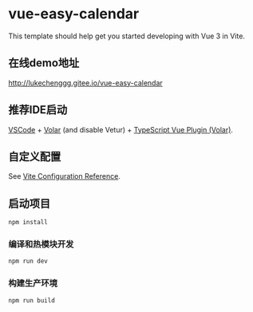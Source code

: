 # vue-easy-calendar

This template should help get you started developing with Vue 3 in Vite.

## 在线demo地址

http://lukechenggg.gitee.io/vue-easy-calendar

## 推荐IDE启动

[VSCode](https://code.visualstudio.com/) + [Volar](https://marketplace.visualstudio.com/items?itemName=Vue.volar) (and disable Vetur) + [TypeScript Vue Plugin (Volar)](https://marketplace.visualstudio.com/items?itemName=Vue.vscode-typescript-vue-plugin).

## 自定义配置

See [Vite Configuration Reference](https://vitejs.dev/config/).

## 启动项目

```sh
npm install
```

### 编译和热模块开发

```sh
npm run dev
```

### 构建生产环境

```sh
npm run build
```
